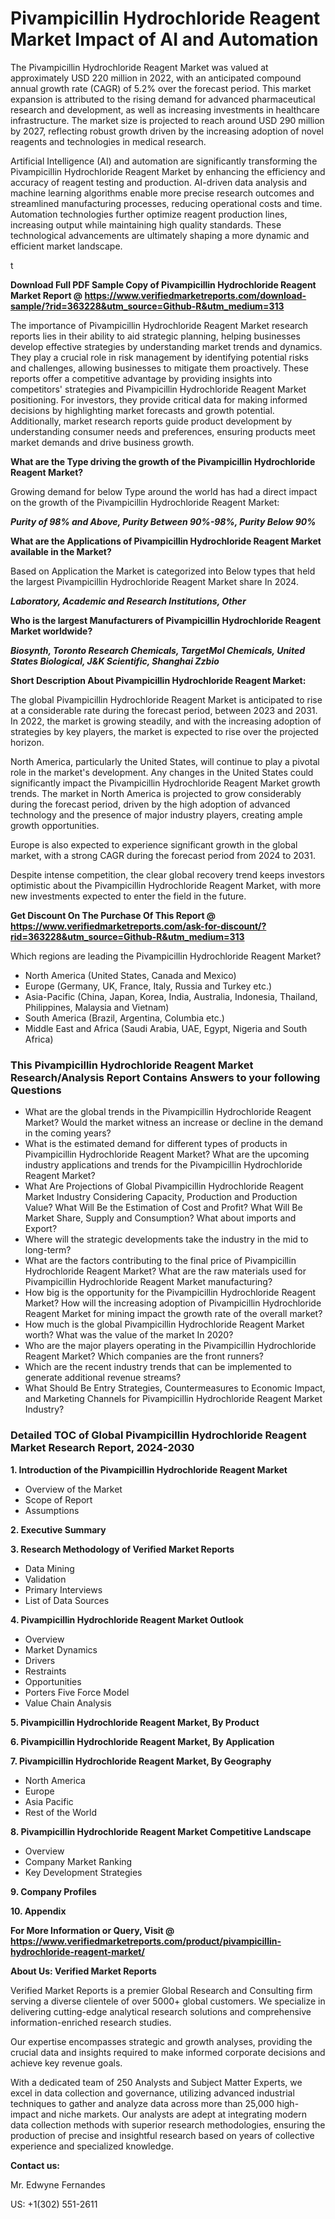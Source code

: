 <meta name="title" content="Global Pivampicillin Hydrochloride Reagent Market Impact of AI and Automation"><meta name="description" content="The Pivampicillin Hydrochloride Reagent Market was valued at approximately USD 220 million in 2022, with an anticipated compound annual growth rate (CAGR) of 5.2% over"><meta name="title" content="Pivampicillin Hydrochloride Reagent Market Size, Share, Scope, Trends, Growth, Opportunities, Analysis, Forecast"><h1>Pivampicillin Hydrochloride Reagent Market Impact of AI and Automation</h1><p>The Pivampicillin Hydrochloride Reagent Market was valued at approximately USD 220 million in 2022, with an anticipated compound annual growth rate (CAGR) of 5.2% over the forecast period. This market expansion is attributed to the rising demand for advanced pharmaceutical research and development, as well as increasing investments in healthcare infrastructure. The market size is projected to reach around USD 290 million by 2027, reflecting robust growth driven by the increasing adoption of novel reagents and technologies in medical research.</p><p>Artificial Intelligence (AI) and automation are significantly transforming the Pivampicillin Hydrochloride Reagent Market by enhancing the efficiency and accuracy of reagent testing and production. AI-driven data analysis and machine learning algorithms enable more precise research outcomes and streamlined manufacturing processes, reducing operational costs and time. Automation technologies further optimize reagent production lines, increasing output while maintaining high quality standards. These technological advancements are ultimately shaping a more dynamic and efficient market landscape.</p>t</p><p id="" class=""><strong>Download Full PDF Sample Copy of Pivampicillin Hydrochloride Reagent Market Report @ <a href="https://www.verifiedmarketreports.com/download-sample/?rid=363228&utm_source=Github-R&utm_medium=313" target="_blank">https://www.verifiedmarketreports.com/download-sample/?rid=363228&utm_source=Github-R&utm_medium=313</a></strong></p><p>The importance of&nbsp;Pivampicillin Hydrochloride Reagent Market research reports lies in their ability to aid strategic planning, helping businesses develop effective strategies by understanding market trends and dynamics. They play a crucial role in risk management by identifying potential risks and challenges, allowing businesses to mitigate them proactively. These reports offer a competitive advantage by providing insights into competitors' strategies and Pivampicillin Hydrochloride Reagent Market positioning. For investors, they provide critical data for making informed decisions by highlighting market forecasts and growth potential. Additionally, market research reports guide product development by understanding consumer needs and preferences, ensuring products meet market demands and drive business growth.</p><p><strong>What are the&nbsp;Type driving the growth of the Pivampicillin Hydrochloride Reagent Market?</strong></p><p id="" class="">Growing demand for below Type around the world has had a direct impact on the growth of the Pivampicillin Hydrochloride Reagent Market:</p><em><strong>Purity of 98% and Above, Purity Between 90%-98%, Purity Below 90%</strong></em></p><strong>What are the&nbsp;Applications&nbsp;of Pivampicillin Hydrochloride Reagent Market available in the Market?</strong></p><p id="" class="">Based on Application the Market is categorized into Below types that held the largest Pivampicillin Hydrochloride Reagent Market share In 2024.</p><em><strong>Laboratory, Academic and Research Institutions, Other</strong></em></p><strong>Who is the largest Manufacturers of Pivampicillin Hydrochloride Reagent Market worldwide?</strong></p><p><em><strong>Biosynth, Toronto Research Chemicals, TargetMol Chemicals, United States Biological, J&K Scientific, Shanghai Zzbio</strong></em></p><p id="" class=""><strong>Short Description About Pivampicillin Hydrochloride Reagent Market:</strong></p><p>The global Pivampicillin Hydrochloride Reagent Market is anticipated to rise at a considerable rate during the forecast period, between 2023 and 2031. In 2022, the market is growing steadily, and with the increasing adoption of strategies by key players, the market is expected to rise over the projected horizon.</p><p>North America, particularly the United States, will continue to play a pivotal role in the market's development. Any changes in the United States could significantly impact the Pivampicillin Hydrochloride Reagent Market growth trends. The market in North America is projected to grow considerably during the forecast period, driven by the high adoption of advanced technology and the presence of major industry players, creating ample growth opportunities.</p><p>Europe is also expected to experience significant growth in the global market, with a strong CAGR during the forecast period from 2024 to 2031.</p><p>Despite intense competition, the clear global recovery trend keeps investors optimistic about the Pivampicillin Hydrochloride Reagent Market, with more new investments expected to enter the field in the future.</p><p id="" class=""><strong>Get Discount On The Purchase Of This Report @ <a href="https://www.verifiedmarketreports.com/ask-for-discount/?rid=363228&utm_source=Github-R&utm_medium=313" target="_blank">https://www.verifiedmarketreports.com/ask-for-discount/?rid=363228&utm_source=Github-R&utm_medium=313</a></strong></p>Which regions are leading the Pivampicillin Hydrochloride Reagent Market?</p><ul><li>North America (United States, Canada and Mexico)</li><li>Europe (Germany, UK, France, Italy, Russia and Turkey etc.)</li><li>Asia-Pacific (China, Japan, Korea, India, Australia, Indonesia, Thailand, Philippines, Malaysia and Vietnam)</li><li>South America (Brazil, Argentina, Columbia etc.)</li><li>Middle East and Africa (Saudi Arabia, UAE, Egypt, Nigeria and South Africa)</li></ul><h3 id="" class="">This Pivampicillin Hydrochloride Reagent Market Research/Analysis Report Contains Answers to your following Questions</h3><ul><li>What are the global trends in the Pivampicillin Hydrochloride Reagent Market? Would the market witness an increase or decline in the demand in the coming years?</li><li>What is the estimated demand for different types of products in Pivampicillin Hydrochloride Reagent Market? What are the upcoming industry applications and trends for the Pivampicillin Hydrochloride Reagent Market?</li><li>What Are Projections of Global Pivampicillin Hydrochloride Reagent Market Industry Considering Capacity, Production and Production Value? What Will Be the Estimation of Cost and Profit? What Will Be Market Share, Supply and Consumption? What about imports and Export?</li><li>Where will the strategic developments take the industry in the mid to long-term?</li><li>What are the factors contributing to the final price of Pivampicillin Hydrochloride Reagent Market? What are the raw materials used for Pivampicillin Hydrochloride Reagent Market manufacturing?</li><li>How big is the opportunity for the Pivampicillin Hydrochloride Reagent Market? How will the increasing adoption of Pivampicillin Hydrochloride Reagent Market for mining impact the growth rate of the overall market?</li><li>How much is the global Pivampicillin Hydrochloride Reagent Market worth? What was the value of the market In 2020?</li><li>Who are the major players operating in the Pivampicillin Hydrochloride Reagent Market? Which companies are the front runners?</li><li>Which are the recent industry trends that can be implemented to generate additional revenue streams?</li><li>What Should Be Entry Strategies, Countermeasures to Economic Impact, and Marketing Channels for Pivampicillin Hydrochloride Reagent Market Industry?</li></ul><h3 id="" class="">Detailed TOC of Global Pivampicillin Hydrochloride Reagent Market Research Report, 2024-2030</h3><p id="" class=""><strong>1. Introduction of the Pivampicillin Hydrochloride Reagent Market</strong></p><ul><li>Overview of the Market</li><li>Scope of Report</li><li>Assumptions</li></ul><p id="" class=""><strong>2. Executive Summary</strong></p><p id="" class=""><strong>3. Research Methodology of Verified Market Reports</strong></p><ul><li>Data Mining</li><li>Validation</li><li>Primary Interviews</li><li>List of Data Sources</li></ul><p id="" class=""><strong>4. Pivampicillin Hydrochloride Reagent Market Outlook</strong></p><ul><li>Overview</li><li>Market Dynamics</li><li>Drivers</li><li>Restraints</li><li>Opportunities</li><li>Porters Five Force Model</li><li>Value Chain Analysis</li></ul><p id="" class=""><strong>5. Pivampicillin Hydrochloride Reagent Market, By Product</strong></p><p id="" class=""><strong>6. Pivampicillin Hydrochloride Reagent Market, By Application</strong></p><p id="" class=""><strong>7. Pivampicillin Hydrochloride Reagent Market, By Geography</strong></p><ul><li>North America</li><li>Europe</li><li>Asia Pacific</li><li>Rest of the World</li></ul><p id="" class=""><strong>8. Pivampicillin Hydrochloride Reagent Market Competitive Landscape</strong></p><ul><li>Overview</li><li>Company Market Ranking</li><li>Key Development Strategies</li></ul><p id="" class=""><strong>9. Company Profiles</strong></p><p id="" class=""><strong>10. Appendix</strong></p><p id="" class=""><strong>For More Information or Query, Visit @ <a href="https://www.verifiedmarketreports.com/product/pivampicillin-hydrochloride-reagent-market/" target="_blank">https://www.verifiedmarketreports.com/product/pivampicillin-hydrochloride-reagent-market/</a></strong></p><p id="" class=""><strong>About Us: Verified Market Reports</strong></p><p id="" class="">Verified Market Reports is a premier Global Research and Consulting firm serving a diverse clientele of over 5000+ global customers. We specialize in delivering cutting-edge analytical research solutions and comprehensive information-enriched research studies.</p><p id="" class="">Our expertise encompasses strategic and growth analyses, providing the crucial data and insights required to make informed corporate decisions and achieve key revenue goals.</p><p id="" class="">With a dedicated team of 250 Analysts and Subject Matter Experts, we excel in data collection and governance, utilizing advanced industrial techniques to gather and analyze data across more than 25,000 high-impact and niche markets. Our analysts are adept at integrating modern data collection methods with superior research methodologies, ensuring the production of precise and insightful research based on years of collective experience and specialized knowledge.</p><p id="" class=""><strong>Contact us:</strong></p><p id="" class="">Mr. Edwyne Fernandes</p><p id="" class="">US: +1(302) 551-2611</p>